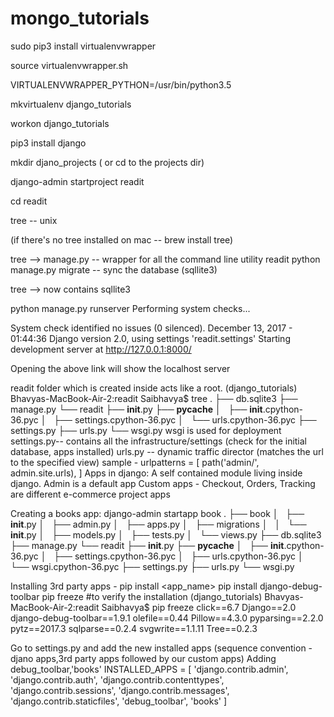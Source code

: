 # mongo_tutorials
sudo pip3 install virtualenvwrapper

source virtualenvwrapper.sh

VIRTUALENVWRAPPER_PYTHON=/usr/bin/python3.5

mkvirtualenv django_tutorials

workon django_tutorials

pip3 install django

mkdir djano_projects ( or cd to the projects dir)

django-admin startproject readit

cd readit

tree -- unix 

(if there's no tree installed on mac -- brew install tree)

tree --> manage.py -- wrapper for all the command line utility
         readit
python manage.py migrate -- sync the database (sqllite3)

tree --> now contains sqllite3

python manage.py runserver
Performing system checks...

System check identified no issues (0 silenced).
December 13, 2017 - 01:44:36
Django version 2.0, using settings 'readit.settings'
Starting development server at http://127.0.0.1:8000/  

Opening the above link will show the localhost server

readit folder which is created inside acts like a root.
(django_tutorials) Bhavyas-MacBook-Air-2:readit Saibhavya$ tree
.
├── db.sqlite3
├── manage.py
└── readit
    ├── __init__.py
    ├── __pycache__
    │   ├── __init__.cpython-36.pyc
    │   ├── settings.cpython-36.pyc
    │   └── urls.cpython-36.pyc
    ├── settings.py
    ├── urls.py
    └── wsgi.py
wsgi is used for deployment
settings.py-- contains all the infrastructure/settings (check for the initial database, apps installed)
urls.py -- dynamic traffic director (matches the url to the specified view)
sample - urlpatterns = [
            path('admin/', admin.site.urls),
      ]
Apps in django: A self contained module living inside django. Admin is a default app
     Custom apps - Checkout, Orders, Tracking are different e-commerce project apps

Creating a books app:
django-admin startapp book
.
├── book
│   ├── __init__.py
│   ├── admin.py
│   ├── apps.py
│   ├── migrations
│   │   └── __init__.py
│   ├── models.py
│   ├── tests.py
│   └── views.py
├── db.sqlite3
├── manage.py
└── readit
    ├── __init__.py
    ├── __pycache__
    │   ├── __init__.cpython-36.pyc
    │   ├── settings.cpython-36.pyc
    │   ├── urls.cpython-36.pyc
    │   └── wsgi.cpython-36.pyc
    ├── settings.py
    ├── urls.py
    └── wsgi.py
    
Installing 3rd party apps - pip install <app_name>
   pip install django-debug-toolbar 
   pip freeze #to verify the installation
   (django_tutorials) Bhavyas-MacBook-Air-2:readit Saibhavya$ pip freeze
  click==6.7
  Django==2.0
  django-debug-toolbar==1.9.1
  olefile==0.44
  Pillow==4.3.0
  pyparsing==2.2.0
  pytz==2017.3
  sqlparse==0.2.4
  svgwrite==1.1.11
  Tree==0.2.3
  
  Go to settings.py and add the new installed apps (sequence convention - djano apps,3rd party apps followed by our custom apps)
  Adding debug_toolbar,'books'
  INSTALLED_APPS = [
    'django.contrib.admin',
    'django.contrib.auth',
    'django.contrib.contenttypes',
    'django.contrib.sessions',
    'django.contrib.messages',
    'django.contrib.staticfiles',
    'debug_toolbar', 
    'books'
]


  
